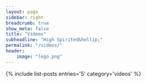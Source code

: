 ```yaml
---
layout: page
sidebar: right
breadcrumb: true
show_meta: false
title: "Videos"
subheadline: "High Spirited&hellip;"
permalink: "/videos/"
header:
    image: "logo.png"
---
```

{% include list-posts entries='5' category='videos' %}